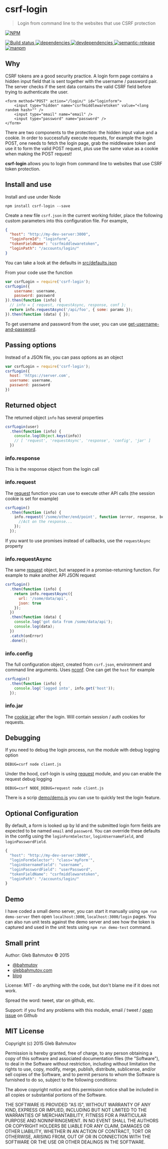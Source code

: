 # csrf-login

> Login from command line to the websites that use CSRF protection

[![NPM][csrf-login-icon] ][csrf-login-url]

[![Build status][csrf-login-ci-image] ][csrf-login-ci-url]
[![dependencies][csrf-login-dependencies-image] ][csrf-login-dependencies-url]
[![devdependencies][csrf-login-devdependencies-image] ][csrf-login-devdependencies-url]
[![semantic-release][semantic-image] ][semantic-url]
[![manpm](https://img.shields.io/badge/manpm-%E2%9C%93-3399ff.svg)](https://github.com/bahmutov/manpm)

## Why

CSRF tokens are a good security practice. A login form page contains a hidden input
field that is sent together with the username / password pair. The server checks if
the sent data contains the valid CSRF field before trying to authenticate the user.

    <form method="POST" action="/login/" id="loginform">
        <input type="hidden" name="csrfmiddlewaretoken" value="<long random hash>"" />
        <input type="email" name="email" />
        <input type="password" name="password" />
    </form>

There are two components to the protection: the hidden input value and a cookie. In order to
successfully execute requests, for example the login POST, one needs to fetch the login page,
grab the middleware token and use it to form the valid POST request, plus use the same value
as a cookie when making the POST request!

**csrf-login** allows you to login from command line to websites that use CSRF token protection.

## Install and use

Install and use under Node

    npm install csrf-login --save

Create a new file `csrf.json` in the current working folder, place the following custom parameters 
into this configuration file. For example,

```json
{
  "host": "http://my-dev-server:3000",
  "loginFormId": "loginform",
  "tokenFieldName": "csrfmiddlewaretoken",
  "loginPath": "/accounts/login/"
}
```

You can take a look at the defaults in [src/defaults.json](src/defaults.json)

From your code use the function

```js
var csrfLogin = require('csrf-login');
csrfLogin({
    username: username,
    password: password
}).then(function (info) {
  // info = { request, requestAsync, response, conf };
  return info.requestAsync('/api/foo', { some: params });      
}).then(function (data) { });
```

To get username and password from the user, you can use 
[get-username-and-password](https://github.com/bahmutov/get-username-and-password).

## Passing options

Instead of a JSON file, you can pass options as an object

```js
var csrfLogin = require('csrf-login');
csrfLogin({
  host: 'https://server.com',
  username: username,
  password: password
})
```

## Returned object

The returned object `info` has several properties

```js
csrfLogin(user)
  .then(function (info) {
    console.log(Object.keys(info))
    // [ 'request', 'requestAsync', 'response', 'config', 'jar' ]
  })
```

### info.response

This is the response object from the login call

### info.request

The [request](https://www.npmjs.com/package/request) function you can use
to execute other API calls (the session cookie is set for example)

```js
csrfLogin()
  .then(function (info) {
    info.request('/some/other/end/point', function (error, response, body) {
      //Act on the response...
    });
  });
```

If you want to use promises instead of callbacks, use the `requestAsync` property

### info.requestAsync

The same [request](https://www.npmjs.com/package/request) object, but wrapped
in a promise-returning function. For example to make another API JSON request

```js
csrfLogin()
  .then(function (info) {
    return info.requestAsync({
      url: '/some/data/api',
      json: true
    });
  })
  .then(function (data) {
    console.log('got data from /some/data/api');
    console.log(data);
  })
  .catch(onError)
  .done();
```

### info.config

The full configuration object, created from `csrf.json`, environment and
command line arguments. Uses [nconf](https://www.npmjs.com/package/nconf). One
can get the `host` for example

```js
csrfLogin()
  .then(function (info) {
    console.log('logged into', info.get('host'));
  });
```

### info.jar

The [cookie jar](https://www.npmjs.com/package/request#examples) after the login. 
Will contain session / auth cookies for requests.

## Debugging

If you need to debug the login process, run the module with debug logging option

    DEBUG=csrf node client.js

Under the hood, csrf-login is using [request](https://www.npmjs.com/package/request)
module, and you can enable the request debug logging

    DEBUG=csrf NODE_DEBUG=request node client.js

There is a scrip [demo/demo.js](demo/demo.js) you can use to quickly test the login
feature.

## Optional Configuration

By default, a form is looked up by Id and the submitted login form fields are expected to be named `email` and `password`. You can override these defaults in the config using the `loginFormSelector`, `loginUsernameField`, and `loginPasswordField`.

```js
{
  "host": "http://my-dev-server:3000",
  "loginFormSelector": "class='myForm'",
  "loginUsernameField": "username",
  "loginPasswordField": "userPassword",
  "tokenFieldName": "csrfmiddlewaretoken",
  "loginPath": "/accounts/login/"
}
```

## Demo

I have coded a small demo server, you can start it manually using `npm run demo-server`
then open `localhost:3000`, `localhost:3000/login` pages. You can also run unit tests against
the demo server and see how the token is captured and used in the unit tests using 
`npm run demo-test` command.

## Small print

Author: Gleb Bahmutov &copy; 2015

* [@bahmutov](https://twitter.com/bahmutov)
* [glebbahmutov.com](http://glebbahmutov.com)
* [blog](http://glebbahmutov.com/blog/)

License: MIT - do anything with the code, but don't blame me if it does not work.

Spread the word: tweet, star on github, etc.

Support: if you find any problems with this module, email / tweet /
[open issue](https://github.com/bahmutov/csrf-login/issues) on Github

## MIT License

Copyright (c) 2015 Gleb Bahmutov

Permission is hereby granted, free of charge, to any person
obtaining a copy of this software and associated documentation
files (the "Software"), to deal in the Software without
restriction, including without limitation the rights to use,
copy, modify, merge, publish, distribute, sublicense, and/or sell
copies of the Software, and to permit persons to whom the
Software is furnished to do so, subject to the following
conditions:

The above copyright notice and this permission notice shall be
included in all copies or substantial portions of the Software.

THE SOFTWARE IS PROVIDED "AS IS", WITHOUT WARRANTY OF ANY KIND,
EXPRESS OR IMPLIED, INCLUDING BUT NOT LIMITED TO THE WARRANTIES
OF MERCHANTABILITY, FITNESS FOR A PARTICULAR PURPOSE AND
NONINFRINGEMENT. IN NO EVENT SHALL THE AUTHORS OR COPYRIGHT
HOLDERS BE LIABLE FOR ANY CLAIM, DAMAGES OR OTHER LIABILITY,
WHETHER IN AN ACTION OF CONTRACT, TORT OR OTHERWISE, ARISING
FROM, OUT OF OR IN CONNECTION WITH THE SOFTWARE OR THE USE OR
OTHER DEALINGS IN THE SOFTWARE.

[csrf-login-icon]: https://nodei.co/npm/csrf-login.png?downloads=true
[csrf-login-url]: https://npmjs.org/package/csrf-login
[csrf-login-ci-image]: https://travis-ci.org/bahmutov/csrf-login.png?branch=master
[csrf-login-ci-url]: https://travis-ci.org/bahmutov/csrf-login
[csrf-login-dependencies-image]: https://david-dm.org/bahmutov/csrf-login.png
[csrf-login-dependencies-url]: https://david-dm.org/bahmutov/csrf-login
[csrf-login-devdependencies-image]: https://david-dm.org/bahmutov/csrf-login/dev-status.png
[csrf-login-devdependencies-url]: https://david-dm.org/bahmutov/csrf-login#info=devDependencies
[semantic-image]: https://img.shields.io/badge/%20%20%F0%9F%93%A6%F0%9F%9A%80-semantic--release-e10079.svg
[semantic-url]: https://github.com/semantic-release/semantic-release

